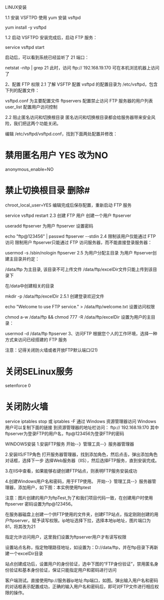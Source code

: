 LINUX安装

1.1 安装 VSFTPD
使用 yum 安装 vsftpd

yum install -y vsftpd

1.2 启动 VSFTPD
安装完成后，启动 FTP 服务：

service vsftpd start

启动后，可以看到系统已经监听了 21 端口：

netstat -nltp | grep 21
此时，访问 ftp:// 192.168.19.170 可在本机浏览机器上访问了

2、配置 FTP 权限
2.1 了解 VSFTP 配置
vsftpd 的配置目录为 /etc/vsftpd，包含下列的配置文件：

vsftpd.conf 为主要配置文件
ftpservers 配置禁止访问 FTP 服务器的用户列表
user_list 配置用户访问控制

2.2 阻止匿名访问和切换根目录
匿名访问和切换根目录都会给服务器带来安全风险，我们把这两个功能关闭。

编辑 /etc/vsftpd/vsftpd.conf，找到下面两处配置并修改：

# 禁用匿名用户  YES 改为NO
anonymous_enable=NO

# 禁止切换根目录 删除#
chroot_local_user=YES
编辑完成后保存配置，重新启动 FTP 服务

service vsftpd restart
2.3 创建 FTP 用户
创建一个用户 ftpserver

useradd ftpserver
为用户 ftpserver 设置密码

echo "ftp@123456" | passwd ftpserver --stdin
2.4 限制该用户仅能通过 FTP 访问
限制用户 ftpserver只能通过 FTP 访问服务器，而不能直接登录服务器：

usermod -s /sbin/nologin ftpserver
2.5 为用户分配主目录
为用户 ftpserver创建主目录并约定：

/data/ftp 为主目录, 该目录不可上传文件 
/data/ftp/excelDir文件只能上传到该目录下

在/data中创建相关的目录

mkdir -p /data/ftp/excelDir
2.5.1 创建登录欢迎文件
 
echo "Welcome to use FTP service." > /data/ftp/welcome.txt
设置访问权限

chmod a-w /data/ftp && chmod 777 -R /data/ftp/excelDir
设置为用户的主目录：

usermod -d /data/ftp ftpserver
3、访问FTP
根据您个人的工作环境，选择一种方式来访问已经搭建的 FTP 服务

注意：记得关闭防火墙或者开放FTP默认端口(21)

# 关闭SELinux服务
setenforce  0 
# 关闭防火墙
service iptables stop 或 iptables  -F 
通过 Windows 资源管理器访问
Windows 用户可以复制下面的链接 
到资源管理器的地址栏访问：
ftp:// 192.168.19.170 
其中ftpserver为登录FTP的用户名，ftp@123456为登录FTP的密码


WINDOWS安装
 1.安装FTP服务
开始--》管理工具--》服务器管理器
 
 
2.安装IIS/FTP角色
打开服务器管理器，找到添加角色，然后点击，弹出添加角色对话框，选择下一步
选择Web服务器（IIS），然后选择FTP服务，直到安装完成。
 
 
 
 
3.在IIS中查看，如果能够右键创建FTP站点，则表明FTP服务安装成功

 
 
4.创建Windows用户名和密码，用于FTP使用。
开始--》管理工具--》服务器管理器，添加用户，如下图：本实例使用ftptest
 
注意：图片创建的用户为ftpTest,为了和我们项目代码一致，在创建用户时使用ftpserver
密码设置为ftp@123456。

在服务器磁盘上创建一个供FTP使用的文件夹，创建FTP站点，指定刚刚创建的用户ftpserver，赋予读写权限。ip地址选择下拉，选择本地ip地址，图片端口为81，将其改为21
 
指定允许访问用户，这里我们设置为ftpserver用户才有读写权限

 


设置站点名称，指定物理路径地址，如设置为：D://data/ftp，并在ftp目录下再新建一个excelDir目录


站点创建成功后，设置用户的身份验证，选中下图的“FTP身份验证”，禁用匿名身份验证和基本身份验证，保证只能指定用户和密码进行访问
 


客户端测试。直接使用ftp://服务器ip地址:ftp端口，如图。弹出输入用户名和密码的对话框表示配置成功，正确的输入用户名和密码后，即可对FTP文件进行相应权限的操作。
 

